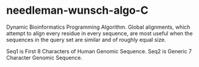 # needleman-wunsch-algo-C
Dynamic Bioinformatics Programming Algorithm. Global alignments, which attempt to align every residue in every sequence, are most useful when the sequences in the query set are similar and of roughly equal size.

Seq1 is First 8 Characters of Human Genomic Sequence.
Seq2 is Generic 7 Character Genomic Sequence.

